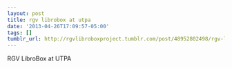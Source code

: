 ```yaml
---
layout: post
title: rgv librobox at utpa
date: '2013-04-26T17:09:57-05:00'
tags: []
tumblr_url: http://rgvlibroboxproject.tumblr.com/post/48952802498/rgv-librobox-at-utpa
---
```

RGV LibroBox at UTPA
